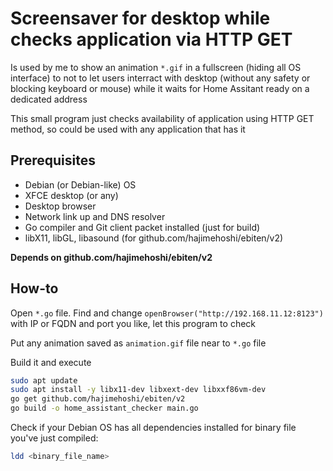 # Screensaver for desktop while checks application via HTTP GET

Is used by me to show an animation `*.gif` in a fullscreen (hiding all OS interface) to not to let users interract with desktop (without any safety or blocking keyboard or mouse) while it waits for Home Assitant ready on a dedicated address

This small program just checks availability of application using HTTP GET method, so could be used with any application that has it

## Prerequisites
- Debian (or Debian-like) OS
- XFCE desktop (or any)
- Desktop browser
- Network link up and DNS resolver
- Go compiler and Git client packet installed (just for build)
- libX11, libGL, libasound (for github.com/hajimehoshi/ebiten/v2)

**Depends on github.com/hajimehoshi/ebiten/v2**

## How-to

Open `*.go` file. Find and change `openBrowser("http://192.168.11.12:8123")` with IP or FQDN and port you like, let this program to check

Put any animation saved as `animation.gif` file near to `*.go` file

Build it and execute
```bash
sudo apt update
sudo apt install -y libx11-dev libxext-dev libxxf86vm-dev
go get github.com/hajimehoshi/ebiten/v2
go build -o home_assistant_checker main.go
```

Check if your Debian OS has all dependencies installed for binary file you've just compiled:
```bash
ldd <binary_file_name>
```
